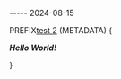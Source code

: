 ----- 2024-08-15

PREFIX[test 2](<../../../metadata/extension/test/testlogentityreference/test 2>) (METADATA) {

  ***Hello World!***

}
